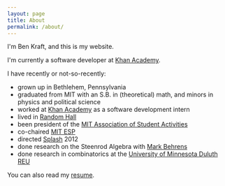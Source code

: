 ```yaml
---
layout: page
title: About
permalink: /about/
---
```


I'm Ben Kraft, and this is my website.

I'm currently a software developer at [Khan Academy](https://khanacademy.org).

I have recently or not-so-recently:

* grown up in Bethlehem, Pennsylvania
* graduated from MIT with an S.B. in (theoretical) math, and minors in physics and political science
* worked at [Khan Academy](https://khanacademy.org) as a software development intern
* lived in [Random Hall](http://web.mit.edu/random-hall/)
* been president of the [MIT Association of Student Activities](http://web.mit.edu/asa)
* co-chaired [MIT ESP](https://esp.mit.edu)
* directed [Splash](https://esp.mit.edu/learn/Splash) 2012
* done research on the Steenrod Algebra with [Mark Behrens](https://www3.nd.edu/~mbehren1/)
* done research in combinatorics at the [University of Minnesota Duluth REU](https://www.d.umn.edu/~jgallian/progdesc.html)

You can also read my [resume](/files/resume.pdf).
